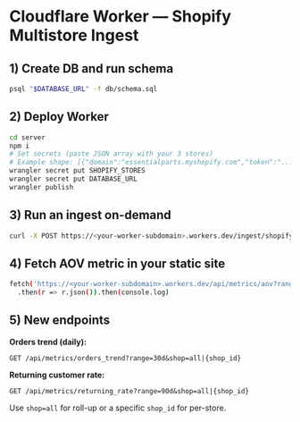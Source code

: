 # Cloudflare Worker — Shopify Multistore Ingest

## 1) Create DB and run schema
```bash
psql "$DATABASE_URL" -f db/schema.sql
```

## 2) Deploy Worker
```bash
cd server
npm i
# Set secrets (paste JSON array with your 3 stores)
# Example shape: [{"domain":"essentialparts.myshopify.com","token":"..."}, {"domain":"unitedfuses.myshopify.com","token":"..."}, {"domain":"cbg.myshopify.com","token":"..."}]
wrangler secret put SHOPIFY_STORES
wrangler secret put DATABASE_URL
wrangler publish
```

## 3) Run an ingest on-demand
```bash
curl -X POST https://<your-worker-subdomain>.workers.dev/ingest/shopify/run
```

## 4) Fetch AOV metric in your static site
```bash
fetch('https://<your-worker-subdomain>.workers.dev/api/metrics/aov?range=30d&shop=all')
  .then(r => r.json()).then(console.log)
```

## 5) New endpoints

**Orders trend (daily):**
```
GET /api/metrics/orders_trend?range=30d&shop=all|{shop_id}
```

**Returning customer rate:**
```
GET /api/metrics/returning_rate?range=90d&shop=all|{shop_id}
```

Use `shop=all` for roll-up or a specific `shop_id` for per-store.

